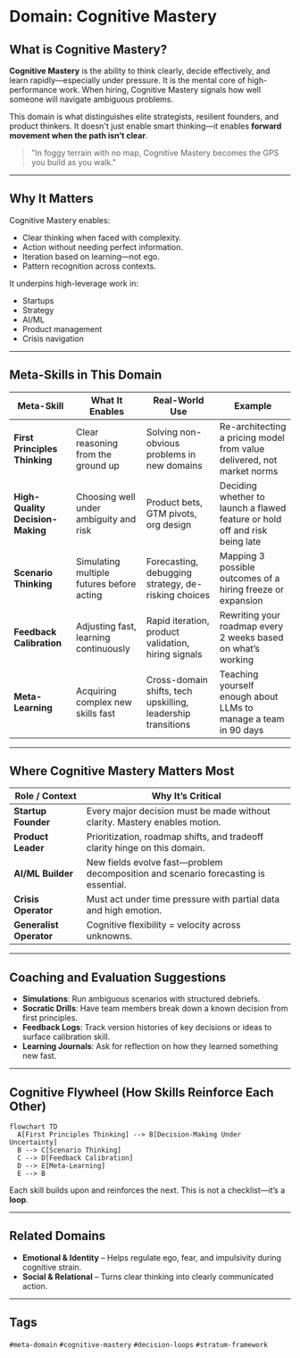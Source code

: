 # Domain: Cognitive Mastery

## What is Cognitive Mastery?
**Cognitive Mastery** is the ability to think clearly, decide effectively, and learn rapidly—especially under pressure. It is the mental core of high-performance work. When hiring, Cognitive Mastery signals how well someone will navigate ambiguous problems.

This domain is what distinguishes elite strategists, resilient founders, and product thinkers. It doesn't just enable smart thinking—it enables **forward movement when the path isn’t clear**.

> "In foggy terrain with no map, Cognitive Mastery becomes the GPS you build as you walk."

---

## Why It Matters
Cognitive Mastery enables:
- Clear thinking when faced with complexity.
- Action without needing perfect information.
- Iteration based on learning—not ego.
- Pattern recognition across contexts.

It underpins high-leverage work in:
- Startups
- Strategy
- AI/ML
- Product management
- Crisis navigation

---

## Meta-Skills in This Domain

| Meta-Skill | What It Enables | Real-World Use | Example |
|------------|------------------|----------------|---------|
| **First Principles Thinking** | Clear reasoning from the ground up | Solving non-obvious problems in new domains | Re-architecting a pricing model from value delivered, not market norms |
| **High-Quality Decision-Making** | Choosing well under ambiguity and risk | Product bets, GTM pivots, org design | Deciding whether to launch a flawed feature or hold off and risk being late |
| **Scenario Thinking** | Simulating multiple futures before acting | Forecasting, debugging strategy, de-risking choices | Mapping 3 possible outcomes of a hiring freeze or expansion |
| **Feedback Calibration** | Adjusting fast, learning continuously | Rapid iteration, product validation, hiring signals | Rewriting your roadmap every 2 weeks based on what’s working |
| **Meta-Learning** | Acquiring complex new skills fast | Cross-domain shifts, tech upskilling, leadership transitions | Teaching yourself enough about LLMs to manage a team in 90 days |

---

## Where Cognitive Mastery Matters Most

| Role / Context | Why It’s Critical |
|----------------|------------------|
| **Startup Founder** | Every major decision must be made without clarity. Mastery enables motion. |
| **Product Leader** | Prioritization, roadmap shifts, and tradeoff clarity hinge on this domain. |
| **AI/ML Builder** | New fields evolve fast—problem decomposition and scenario forecasting is essential. |
| **Crisis Operator** | Must act under time pressure with partial data and high emotion. |
| **Generalist Operator** | Cognitive flexibility = velocity across unknowns. |

---

## Coaching and Evaluation Suggestions
- **Simulations**: Run ambiguous scenarios with structured debriefs.
- **Socratic Drills**: Have team members break down a known decision from first principles.
- **Feedback Logs**: Track version histories of key decisions or ideas to surface calibration skill.
- **Learning Journals**: Ask for reflection on how they learned something new fast.

---

## Cognitive Flywheel (How Skills Reinforce Each Other)

```mermaid
flowchart TD
  A[First Principles Thinking] --> B[Decision-Making Under Uncertainty]
  B --> C[Scenario Thinking]
  C --> D[Feedback Calibration]
  D --> E[Meta-Learning]
  E --> B
```

Each skill builds upon and reinforces the next. This is not a checklist—it’s a **loop**.

---

## Related Domains
- **Emotional & Identity** – Helps regulate ego, fear, and impulsivity during cognitive strain.
- **Social & Relational** – Turns clear thinking into clearly communicated action.

---

## Tags
`#meta-domain` `#cognitive-mastery` `#decision-loops` `#stratum-framework`